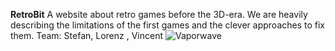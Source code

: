 **RetroBit**
A website about retro games before the 3D-era.
We are heavily describing the limitations of the first games and the clever approaches to fix them.
Team: Stefan, Lorenz , Vincent
![Vaporwave](https://www.google.com/url?sa=i&url=https://www.nawpic.com/de/vaporwave-26/&psig=AOvVaw0jo44YDEofsDJtVdiYlN4-&ust=1633425798195000&source=images&cd=vfe&ved=0CAkQjRxqFwoTCPjV_LW3sPMCFQAAAAAdAAAAABAD)
